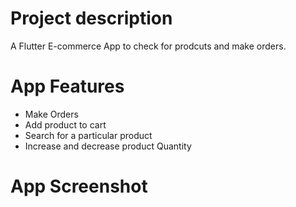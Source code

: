 # Project description
 
 A Flutter E-commerce App to check for prodcuts and make orders.


# App Features
- Make Orders
- Add product to cart
- Search for a particular product
- Increase and decrease product Quantity

# App Screenshot
